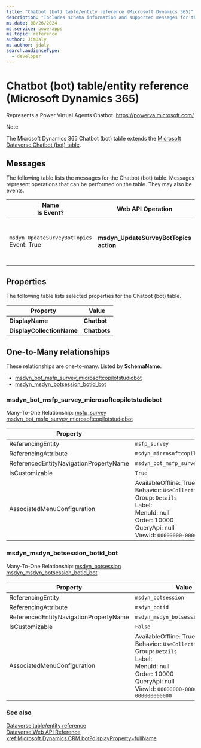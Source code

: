 ```yaml
---
title: "Chatbot (bot) table/entity reference (Microsoft Dynamics 365)"
description: "Includes schema information and supported messages for the Chatbot (bot) table/entity with Microsoft Dynamics 365."
ms.date: 08/26/2024
ms.service: powerapps
ms.topic: reference
author: JimDaly
ms.author: jdaly
search.audienceType: 
  - developer
---
```


# Chatbot (bot) table/entity reference (Microsoft Dynamics 365)

Represents a Power Virtual Agents Chatbot. https://powerva.microsoft.com/

> [!NOTE]
> The Microsoft Dynamics 365 Chatbot (bot) table extends the [Microsoft Dataverse Chatbot (bot) table](/power-apps/developer/data-platform/reference/entities/bot).


## Messages

The following table lists the messages for the Chatbot (bot) table.
Messages represent operations that can be performed on the table. They may also be events.

| Name <br />Is Event? |Web API Operation |SDK for .NET |
| ---- | ----- |----- |
| `msdyn_UpdateSurveyBotTopics`<br />Event: True |**msdyn_UpdateSurveyBotTopics action** |[Learn to use messages with the SDK for .NET](/power-apps/developer/data-platform/org-service/use-messages)|

## Properties

The following table lists selected properties for the Chatbot (bot) table.

|Property|Value|
| --- | --- |
| **DisplayName** | **Chatbot** |
| **DisplayCollectionName** | **Chatbots** |


## One-to-Many relationships

These relationships are one-to-many. Listed by **SchemaName**.

- [msdyn_bot_msfp_survey_microsoftcopilotstudiobot](#BKMK_msdyn_bot_msfp_survey_microsoftcopilotstudiobot)
- [msdyn_msdyn_botsession_botid_bot](#BKMK_msdyn_msdyn_botsession_botid_bot)

### <a name="BKMK_msdyn_bot_msfp_survey_microsoftcopilotstudiobot"></a> msdyn_bot_msfp_survey_microsoftcopilotstudiobot

Many-To-One Relationship: [msfp_survey msdyn_bot_msfp_survey_microsoftcopilotstudiobot](msfp_survey.md#BKMK_msdyn_bot_msfp_survey_microsoftcopilotstudiobot)

|Property|Value|
|---|---|
|ReferencingEntity|`msfp_survey`|
|ReferencingAttribute|`msdyn_microsoftcopilotstudiobot`|
|ReferencedEntityNavigationPropertyName|`msdyn_bot_msfp_survey_microsoftcopilotstudiobot`|
|IsCustomizable|`True`|
|AssociatedMenuConfiguration|AvailableOffline: True<br />Behavior: `UseCollectionName`<br />Group: `Details`<br />Label: <br />MenuId: null<br />Order: 10000<br />QueryApi: null<br />ViewId: `00000000-0000-0000-0000-000000000000`|

### <a name="BKMK_msdyn_msdyn_botsession_botid_bot"></a> msdyn_msdyn_botsession_botid_bot

Many-To-One Relationship: [msdyn_botsession msdyn_msdyn_botsession_botid_bot](msdyn_botsession.md#BKMK_msdyn_msdyn_botsession_botid_bot)

|Property|Value|
|---|---|
|ReferencingEntity|`msdyn_botsession`|
|ReferencingAttribute|`msdyn_botid`|
|ReferencedEntityNavigationPropertyName|`msdyn_msdyn_botsession_botid_bot`|
|IsCustomizable|`False`|
|AssociatedMenuConfiguration|AvailableOffline: True<br />Behavior: `UseCollectionName`<br />Group: `Details`<br />Label: <br />MenuId: null<br />Order: 10000<br />QueryApi: null<br />ViewId: `00000000-0000-0000-0000-000000000000`|



### See also

[Dataverse table/entity reference](../about-entity-reference.md)  
[Dataverse Web API Reference](/power-apps/developer/data-platform/webapi/reference/about)   
<xref:Microsoft.Dynamics.CRM.bot?displayProperty=fullName>
